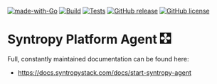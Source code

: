[![made-with-Go](https://img.shields.io/badge/Made%20with-Go-1f425f.svg)](http://golang.org)
[![Build](https://github.com/SyntropyNet/syntropy-agent/actions/workflows/build.yml/badge.svg)](https://github.com/SyntropyNet/syntropy-agent/actions/workflows/build.yml)
[![Tests](https://github.com/SyntropyNet/syntropy-agent/actions/workflows/test.yml/badge.svg)](https://github.com/SyntropyNet/syntropy-agent/actions/workflows/test.yml)
[![GitHub release](https://img.shields.io/badge/release-releases-green)](https://GitHub.com/SyntropyNet/syntropy-agent/releases/)
[![GitHub license](http://img.shields.io/:license-mit-blue.svg?style=flat-square)](http://badges.mit-license.org)

# Syntropy Platform Agent ![logo](syntropy-logo.png)

Full, constantly maintained documentation can be found here:
* https://docs.syntropystack.com/docs/start-syntropy-agent
